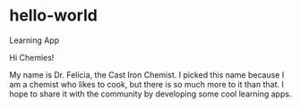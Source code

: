 # hello-world
Learning App

Hi Chemies!

My name is Dr. Felicia, the Cast Iron Chemist. I picked this name because I am a chemist who likes to cook, but there is so much more to it than that. I hope to share it with the community by developing some cool learning apps.
